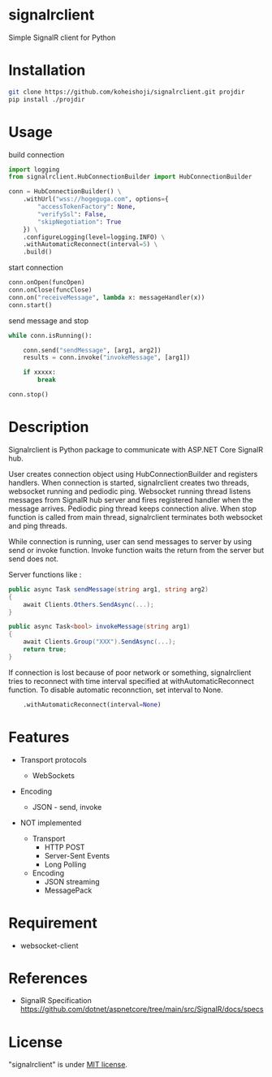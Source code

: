 # signalrclient

Simple SignalR client for Python


# Installation

```bash
git clone https://github.com/koheishoji/signalrclient.git projdir
pip install ./projdir
```


# Usage

build connection

```python
import logging
from signalrclient.HubConnectionBuilder import HubConnectionBuilder

conn = HubConnectionBuilder() \
	.withUrl("wss://hogeguga.com", options={
		"accessTokenFactory": None,
		"verifySsl": False,
		"skipNegotiation": True
	}) \
	.configureLogging(level=logging.INFO) \
	.withAutomaticReconnect(interval=5) \
	.build()
```

start connection
```python
conn.onOpen(funcOpen)
conn.onClose(funcClose)
conn.on("receiveMessage", lambda x: messageHandler(x))
conn.start()
```

send message and stop
```python
while conn.isRunning():

	conn.send("sendMessage", [arg1, arg2])
	results = conn.invoke("invokeMessage", [arg1])

	if xxxxx:
		break

conn.stop()
```

# Description
Signalrclient is Python package to communicate with ASP.NET Core SignalR hub.

User creates connection object using HubConnectionBuilder and registers handlers. When connection is started, signalrclient creates two threads, websocket running and pediodic ping. Websocket running thread listens messages from SignalR hub server and fires registered handler when the message arrives. Pediodic ping thread keeps connection alive. When stop function is called from main thread, signalrclient terminates both websocket and ping threads.

While connection is running, user can send messages to server by using send or invoke function. Invoke function waits the return from the server but send does not.

Server functions like :
```C#
public async Task sendMessage(string arg1, string arg2)
{
	await Clients.Others.SendAsync(...);
}

public async Task<bool> invokeMessage(string arg1)
{
	await Clients.Group("XXX").SendAsync(...);
	return true;
}
```

If connection is lost because of poor network or something, signalrclient tries to reconnect with time interval specified at withAutomaticReconnect function. To disable automatic reconnction, set interval to None.

```python
	.withAutomaticReconnect(interval=None)
```


# Features

* Transport protocols
  - WebSockets

* Encoding
  - JSON - send, invoke

* NOT implemented
  - Transport
    - HTTP POST
    - Server-Sent Events
    - Long Polling
  - Encoding
    - JSON streaming
    - MessagePack


# Requirement

* websocket-client


# References

* SignalR Specification
  https://github.com/dotnet/aspnetcore/tree/main/src/SignalR/docs/specs


# License
"signalrclient" is under [MIT license](https://en.wikipedia.org/wiki/MIT_License).

